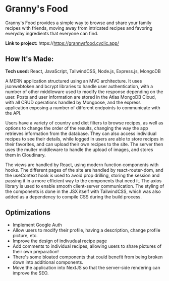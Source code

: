 # Granny's Food
Granny's Food provides a simple way to browse and share your family recipes with friends, 
moving away from intricated recipes and favoring everyday ingredients that everyone can find. 


**Link to project:** https://https://grannysfood.cyclic.app/


## How It's Made:

**Tech used:** React, JavaScript, TailwindCSS, Node.js, Express.js, MongoDB

A MERN application structured using an MVC architecture. It uses jsonwebtoken and bcrypt libraries to handle user authentication, with a number of other middleware used to modify the response depending on the user. Posts and user information are stored in the Atlas MongoDB Cloud, with all CRUD operations handled by Mongoose, and the express application exposing a number of different endpoints to communicate with the API. 

Users have a variety of country and diet filters to browse recipes, as well as options to change the order of the results, changing the way the app retrieves information from the database. They can also access individual recipes to see their details, while logged in users are able to store recipes in their favorites, and can upload their own recipes to the site. The server then uses the multer middleware to handle the upload of images, and stores them in Cloudinary.

The views are handled by React, using modern function components with hooks. The different pages of the site are handled by react-router-dom, and the useContext hook is used to avoid prop drilling, storing the session and passing it in a more efficient way to the components that need it. The axios library is used to enable smooth client-server communication. The styling of the components is done in the JSX itself with TailwindCSS, which was also added as a dependency to compile CSS during the build process. 

## Optimizations

* Implement Google Auth 
* Allow users to modify their profile, having a description, change profile picture, etc.
* Improve the design of indivudual recipe page
* Add comments to individual recipes, allowing users to share pictures of their own preparation!
* There's some bloated components that could benefit from being broken down into additional components.
* Move the application into NextJS so that the server-side rendering can improve the SEO.


